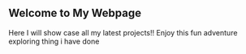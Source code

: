 <h2>Welcome to My Webpage</h2>

Here I will show case all my latest projects!!
Enjoy this fun adventure exploring thing i have done
